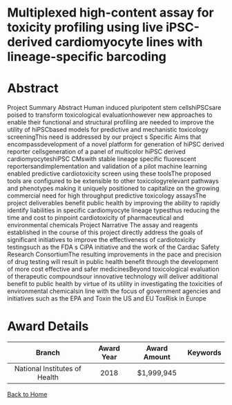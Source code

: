 
Multiplexed high-content assay for toxicity profiling using live iPSC-derived cardiomyocyte lines with lineage-specific barcoding
=================================================================================================================================

# Abstract


Project Summary Abstract Human induced pluripotent stem cellshiPSCsare poised to transform toxicological evaluationhowever new approaches to enable their functional and structural profiling are needed to improve the utility of hiPSCbased models for predictive and mechanistic toxicology screeningThis need is addressed by our project s Specific Aims that encompassdevelopment of a novel platform for generation of hiPSC derived reporter cellsgeneration of a panel of multicolor hiPSC derived cardiomyocyteshiPSC CMswith stable lineage specific fluorescent reportersandimplementation and validation of a pilot machine learning enabled predictive cardiotoxicity screen using these toolsThe proposed tools are configured to be extensible to other toxicologyrelevant pathways and phenotypes making it uniquely positioned to capitalize on the growing commercial need for high throughput predictive toxicology assaysThe project deliverables benefit public health by improving the ability to rapidly identify liabilities in specific cardiomyocyte lineage typesthus reducing the time and cost to pinpoint cardiotoxicity of pharmaceutical and environmental chemicals Project Narrative The assay and reagents established in the course of this project directly address the goals of significant initiatives to improve the effectiveness of cardiotoxicity testingsuch as the FDA s CiPA initiative and the work of the Cardiac Safety Research ConsortiumThe resulting improvements in the pace and precision of drug testing will result in public health benefit through the development of more cost effective and safer medicinesBeyond toxicological evaluation of therapeutic compoundsour innovative technology will deliver additional benefit to public health by virtue of its utility in investigating the toxicities of environmental chemicalsin line with the focus of government agencies and initiatives such as the EPA and Toxin the US and EU ToxRisk in Europe  

# Award Details

|Branch|Award Year|Award Amount|Keywords|
| :---: | :---: | :---: | :---: |
|National Institutes of Health|2018|$1,999,945||
  
  


[Back to Home](https://github.com/chrischow/dod_sbir_awards/Reports/JH/#2579)